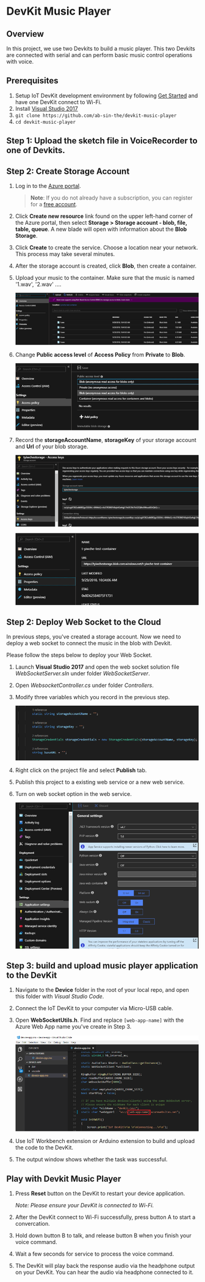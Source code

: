 # DevKit Music Player

## Overview
In this project, we use two Devkits to build a music player. This two Devkits are connected with serial and can perform basic music control operations with voice.

## Prerequisites
1. Setup IoT DevKit development environment by following [Get Started](https://microsoft.github.io/azure-iot-developer-kit/docs/get-started/) and have one DevKit connect to Wi-Fi.
2. Install [Visual Studio 2017](https://docs.microsoft.com/en-us/visualstudio/install/install-visual-studio)
3. `git clone https://github.com/ab-sin-the/devkit-music-player` 
4. `cd devkit-music-player`

## Step 1: Upload the sketch file in VoiceRecorder to one of Devkits.

## Step 2: Create Storage Account
1. Log in to the [Azure portal](http://portal.azure.com/).

    > **Note**: If you do not already have a subscription, you can register for a [free account](https://azure.microsoft.com/en-us/free/).

2. Click **Create new resource** link found on the upper left-hand corner of the Azure portal, then select **Storage > Storage account - blob, file, table, queue**. A new blade will open with information about the **Blob Storage**.

3. Click **Create** to create the service. Choose a location near your network. This process may take several minutes.

4. After the storage account is created, click **Blob**, then create a container.

5. Upload your music to the container. Make sure that the music is named '1.wav', '2.wav' ....

    ![upload_music](media/music_uploaded.png)

6. Change **Public access level** of **Access Policy** from **Private** to **Blob**.

    ![change_policy](media/access_policy.png)

7. Record the **storageAccountName**, **storageKey** of your storage account and **Url** of your blob storage.

    ![property_key](media/property_key.png)

    ![property_uri](media/property_uri.png)

## Step 2: Deploy Web Socket to the Cloud
In previous steps, you've created a storage account. Now we need to deploy a web socket to connect the music in the blob with Devkit.

Please follow the steps below to deploy your Web Socket.

1. Launch **Visual Studio 2017** and open the web socket solution file *WebSocketServer.sln* under folder *WebSocketServer*.

2. Open *WebsocketController.cs* under folder *Controllers*.

3. Modify three variables which you record in the previous step.

    ![variable](media/variable.png)


4. Right click on the project file and select **Publish** tab.

5. Publish this project to a existing web service or a new web service.

6. Turn on web socket option in the web service.

    ![socket_on](media/socket_on.png)

## Step 3: build and upload music player application to the DevKit

1. Navigate to the **Device** folder in the root of your local repo, and open this folder with *Visual Studio Code*.

2. Connect the IoT DevKit to your computer via Micro-USB cable.

3. Open **WebSocketUtils.h**. Find and replace `[web-app-name]` with the Azure Web App name you've create in Step 3.

    ![replace-web-app-name](media/replace-web-app-name.png)

4. Use IoT Workbench extension or Arduino extension to build and upload the code to the DevKit.

5. The output window shows whether the task was successful.


## Play with Devkit Music Player

1. Press **Reset** button on the DevKit to restart your device application.

    *Note: Please ensure your DevKit is connected to Wi-Fi.*

2. After the DevKit connect to Wi-Fi successfully, press button A to start a convercation.

3. Hold down button B to talk, and release button B when you finish your voice command.

4. Wait a few seconds for service to process the voice command.

5. The DevKit will play back the response audio via the headphone output on your DevKit. You can hear the audio via headphone connected to it.